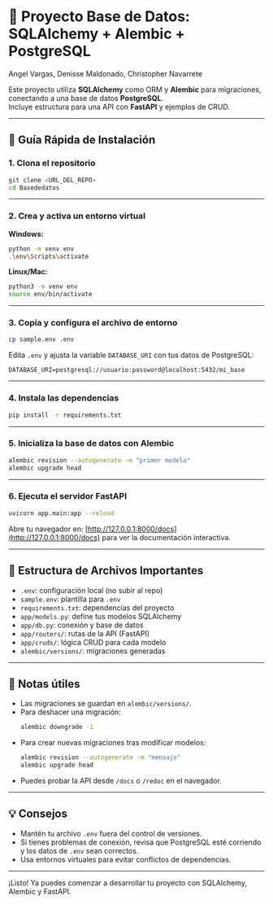 # 🏓 Proyecto Base de Datos: SQLAlchemy + Alembic + PostgreSQL

Angel Vargas, Denisse Maldonado, Christopher Navarrete 

Este proyecto utiliza **SQLAlchemy** como ORM y **Alembic** para migraciones, conectando a una base de datos **PostgreSQL**.  
Incluye estructura para una API con **FastAPI** y ejemplos de CRUD.

---

## 🚀 Guía Rápida de Instalación

### 1. Clona el repositorio

```bash
git clone <URL_DEL_REPO>
cd Basededatos
```

---

### 2. Crea y activa un entorno virtual

**Windows:**
```bash
python -m venv env
.\env\Scripts\activate
```

**Linux/Mac:**
```bash
python3 -m venv env
source env/bin/activate
```

---

### 3. Copia y configura el archivo de entorno

```bash
cp sample.env .env
```

Edita `.env` y ajusta la variable `DATABASE_URI` con tus datos de PostgreSQL:

```
DATABASE_URI=postgresql://usuario:password@localhost:5432/mi_base
```

---

### 4. Instala las dependencias

```bash
pip install -r requirements.txt
```

---

### 5. Inicializa la base de datos con Alembic

```bash
alembic revision --autogenerate -m "primer modelo"
alembic upgrade head
```

---

### 6. Ejecuta el servidor FastAPI

```bash
uvicorn app.main:app --reload
```

Abre tu navegador en: [http://127.0.0.1:8000/docs](http://127.0.0.1:8000/docs) para ver la documentación interactiva.

---

## 📁 Estructura de Archivos Importantes

- `.env`: configuración local (no subir al repo)
- `sample.env`: plantilla para `.env`
- `requirements.txt`: dependencias del proyecto
- `app/models.py`: define tus modelos SQLAlchemy
- `app/db.py`: conexión y base de datos
- `app/routers/`: rutas de la API (FastAPI)
- `app/cruds/`: lógica CRUD para cada modelo
- `alembic/versions/`: migraciones generadas

---

## 📝 Notas útiles

- Las migraciones se guardan en `alembic/versions/`.
- Para deshacer una migración:
  ```bash
  alembic downgrade -1
  ```
- Para crear nuevas migraciones tras modificar modelos:
  ```bash
  alembic revision --autogenerate -m "mensaje"
  alembic upgrade head
  ```
- Puedes probar la API desde `/docs` o `/redoc` en el navegador.

---

## 💡 Consejos

- Mantén tu archivo `.env` fuera del control de versiones.
- Si tienes problemas de conexión, revisa que PostgreSQL esté corriendo y los datos de `.env` sean correctos.
- Usa entornos virtuales para evitar conflictos de dependencias.

---

¡Listo! Ya puedes comenzar a desarrollar tu proyecto con SQLAlchemy, Alembic y FastAPI.
